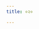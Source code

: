 ```yaml
---
title: ०२०

---
```

<div class="js_include" includetitle="false" newlevelforh1="2" unfilled url="../vetAla-panchavimshatikA/013/"></div>